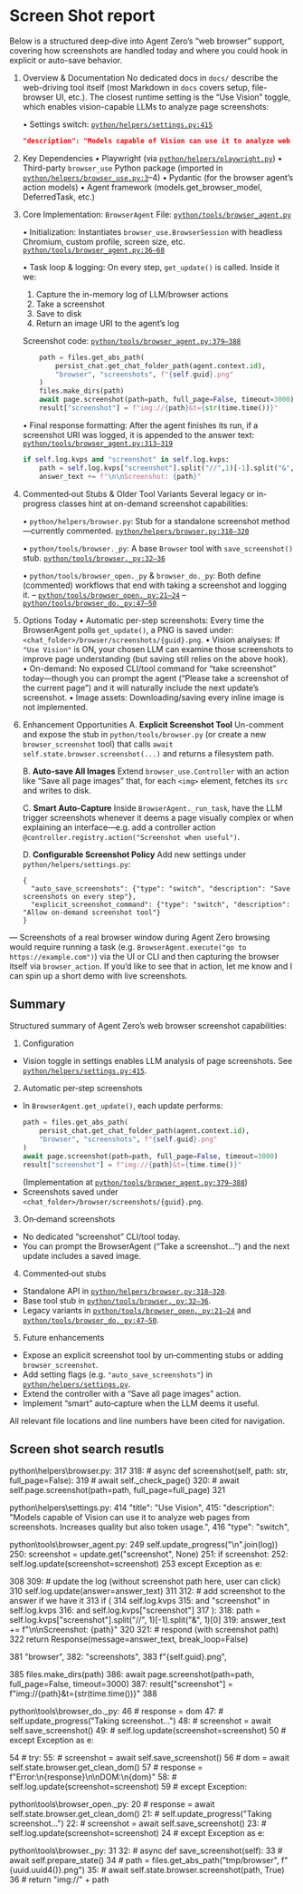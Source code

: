# Screen Shot report

Below is a structured deep‐dive into Agent Zero’s “web browser” support, covering how screenshots are handled today and where you could hook in explicit or auto-save behavior.

1. Overview & Documentation
   No dedicated docs in `docs/` describe the web-driving tool itself (most Markdown in `docs` covers setup, file-browser UI, etc.). The closest runtime setting is the “Use Vision” toggle, which enables vision-capable LLMs to analyze page screenshots:

   • Settings switch:
     [`python/helpers/settings.py:415`](python/helpers/settings.py:415)
     ```json
     "description": "Models capable of Vision can use it to analyze web pages from screenshots. Increases quality but also token usage."
     ```

2. Key Dependencies
   • Playwright (via [`python/helpers/playwright.py`](python/helpers/playwright.py))
   • Third-party `browser_use` Python package (imported in
     [`python/helpers/browser_use.py:3`](python/helpers/browser_use.py:3)–4)
   • Pydantic (for the browser agent’s action models)
   • Agent framework (models.get_browser_model, DeferredTask, etc.)

3. Core Implementation: `BrowserAgent`
   File: [`python/tools/browser_agent.py`](python/tools/browser_agent.py)

   • Initialization:
     Instantiates `browser_use.BrowserSession` with headless Chromium, custom profile, screen size, etc.
     [`python/tools/browser_agent.py:36–68`](python/tools/browser_agent.py:36–68)

   • Task loop & logging:
     On every step, `get_update()` is called.  Inside it we:
     1. Capture the in-memory log of LLM/browser actions
     2. Take a screenshot
     3. Save to disk
     4. Return an image URI to the agent’s log

     Screenshot code:
     [`python/tools/browser_agent.py:379–388`](python/tools/browser_agent.py:379–388)
     ```python
         path = files.get_abs_path(
             persist_chat.get_chat_folder_path(agent.context.id),
             "browser", "screenshots", f"{self.guid}.png"
         )
         files.make_dirs(path)
         await page.screenshot(path=path, full_page=False, timeout=3000)
         result["screenshot"] = f"img://{path}&t={str(time.time())}"
     ```

   • Final response formatting:
     After the agent finishes its run, if a screenshot URI was logged, it is appended to the answer text:
     [`python/tools/browser_agent.py:313–319`](python/tools/browser_agent.py:313–319)
     ```python
     if self.log.kvps and "screenshot" in self.log.kvps:
         path = self.log.kvps["screenshot"].split("//",1)[-1].split("&",1)[0]
         answer_text += f"\n\nScreenshot: {path}"
     ```

4. Commented‐out Stubs & Older Tool Variants
   Several legacy or in-progress classes hint at on-demand screenshot capabilities:

   • `python/helpers/browser.py`:
     Stub for a standalone screenshot method—currently commented.
     [`python/helpers/browser.py:318–320`](python/helpers/browser.py:318–320)

   • `python/tools/browser._py`:
     A base `Browser` tool with `save_screenshot()` stub.
     [`python/tools/browser._py:32–36`](python/tools/browser._py:32–36)

   • `python/tools/browser_open._py` & `browser_do._py`:
     Both define (commented) workflows that end with taking a screenshot and logging it.
     – [`python/tools/browser_open._py:21–24`](python/tools/browser_open._py:21–24)
     – [`python/tools/browser_do._py:47–50`](python/tools/browser_do._py:47–50)

5. Options Today
   • Automatic per-step screenshots: Every time the BrowserAgent polls `get_update()`, a PNG is saved under:
     `<chat_folder>/browser/screenshots/{guid}.png`.
   • Vision analyses: If `"Use Vision"` is ON, your chosen LLM can examine those screenshots to improve page understanding (but saving still relies on the above hook).
   • On-demand: No exposed CLI/tool command for “take screenshot” today—though you can prompt the agent (“Please take a screenshot of the current page”) and it will naturally include the next update’s screenshot.
   • Image assets: Downloading/saving every inline image is not implemented.

6. Enhancement Opportunities
   A. **Explicit Screenshot Tool**
      Un-comment and expose the stub in `python/tools/browser.py` (or create a new `browser_screenshot` tool) that calls `await self.state.browser.screenshot(...)` and returns a filesystem path.

   B. **Auto-save All Images**
      Extend `browser_use.Controller` with an action like “Save all page images” that, for each `<img>` element, fetches its `src` and writes to disk.

   C. **Smart Auto-Capture**
      Inside `BrowserAgent._run_task`, have the LLM trigger screenshots whenever it deems a page visually complex or when explaining an interface—e.g. add a controller action `@controller.registry.action("Screenshot when useful")`.

   D. **Configurable Screenshot Policy**
      Add new settings under `python/helpers/settings.py`:
      ```jsonc
      {
        "auto_save_screenshots": {"type": "switch", "description": "Save screenshots on every step"},
        "explicit_screenshot_command": {"type": "switch", "description": "Allow on-demand screenshot tool"}
      }
      ```

—
Screenshots of a real browser window during Agent Zero browsing would require running a task (e.g. `BrowserAgent.execute("go to https://example.com")`) via the UI or CLI and then capturing the browser itself via `browser_action`. If you’d like to see that in action, let me know and I can spin up a short demo with live screenshots.

## Summary

Structured summary of Agent Zero’s web browser screenshot capabilities:

1. Configuration
- Vision toggle in settings enables LLM analysis of page screenshots.
  See [`python/helpers/settings.py:415`](python/helpers/settings.py:415).

2. Automatic per‐step screenshots
- In `BrowserAgent.get_update()`, each update performs:
  ```python
  path = files.get_abs_path(
      persist_chat.get_chat_folder_path(agent.context.id),
      "browser", "screenshots", f"{self.guid}.png"
  )
  await page.screenshot(path=path, full_page=False, timeout=3000)
  result["screenshot"] = f"img://{path}&t={time.time()}"
  ```
  (Implementation at [`python/tools/browser_agent.py:379–388`](python/tools/browser_agent.py:379))
- Screenshots saved under `<chat_folder>/browser/screenshots/{guid}.png`.

3. On‐demand screenshots
- No dedicated “screenshot” CLI/tool today.
- You can prompt the BrowserAgent (“Take a screenshot…”) and the next update includes a saved image.

4. Commented‐out stubs
- Standalone API in [`python/helpers/browser.py:318–320`](python/helpers/browser.py:318).
- Base tool stub in [`python/tools/browser._py:32–36`](python/tools/browser._py:32).
- Legacy variants in [`python/tools/browser_open._py:21–24`](python/tools/browser_open._py:21) and [`python/tools/browser_do._py:47–50`](python/tools/browser_do._py:47).

5. Future enhancements
- Expose an explicit screenshot tool by un‐commenting stubs or adding `browser_screenshot`.
- Add setting flags (e.g. `"auto_save_screenshots"`) in [`python/helpers/settings.py`](python/helpers/settings.py).
- Extend the controller with a “Save all page images” action.
- Implement “smart” auto‐capture when the LLM deems it useful.

All relevant file locations and line numbers have been cited for navigation.

## Screen shot search resutls

python\helpers\browser.py:
  317
  318: #     async def screenshot(self, path: str, full_page=False):
  319  #         await self._check_page()
  320: #         await self.page.screenshot(path=path, full_page=full_page)
  321

python\helpers\settings.py:
  414              "title": "Use Vision",
  415:             "description": "Models capable of Vision can use it to analyze web pages from screenshots. Increases quality but also token usage.",
  416              "type": "switch",

python\tools\browser_agent.py:
  249                  self.update_progress("\n".join(log))
  250:                 screenshot = update.get("screenshot", None)
  251:                 if screenshot:
  252:                     self.log.update(screenshot=screenshot)
  253              except Exception as e:

  308
  309:         # update the log (without screenshot path here, user can click)
  310          self.log.update(answer=answer_text)
  311
  312:         # add screenshot to the answer if we have it
  313          if (
  314              self.log.kvps
  315:             and "screenshot" in self.log.kvps
  316:             and self.log.kvps["screenshot"]
  317          ):
  318:             path = self.log.kvps["screenshot"].split("//", 1)[-1].split("&", 1)[0]
  319:             answer_text += f"\n\nScreenshot: {path}"
  320
  321:         # respond (with screenshot path)
  322          return Response(message=answer_text, break_loop=False)

  381                          "browser",
  382:                         "screenshots",
  383                          f"{self.guid}.png",

  385                      files.make_dirs(path)
  386:                     await page.screenshot(path=path, full_page=False, timeout=3000)
  387:                     result["screenshot"] = f"img://{path}&t={str(time.time())}"
  388

python\tools\browser_do._py:
  46  #                 response = dom
  47: #             self.update_progress("Taking screenshot...")
  48: #             screenshot = await self.save_screenshot()
  49: #             self.log.update(screenshot=screenshot)
  50  #         except Exception as e:

  54  #             try:
  55: #                 screenshot = await self.save_screenshot()
  56  #                 dom = await self.state.browser.get_clean_dom()
  57  #                 response = f"Error:\n{response}\n\nDOM:\n{dom}"
  58: #                 self.log.update(screenshot=screenshot)
  59  #             except Exception:

python\tools\browser_open._py:
  20  #             response = await self.state.browser.get_clean_dom()
  21: #             self.update_progress("Taking screenshot...")
  22: #             screenshot = await self.save_screenshot()
  23: #             self.log.update(screenshot=screenshot)
  24  #         except Exception as e:

python\tools\browser._py:
  31
  32: #     async def save_screenshot(self):
  33  #         await self.prepare_state()
  34  #         path = files.get_abs_path("tmp/browser", f"{uuid.uuid4()}.png")
  35: #         await self.state.browser.screenshot(path, True)
  36  #         return "img://" + path
